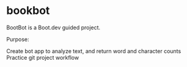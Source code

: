 # bookbot

BootBot is a Boot.dev guided project.

Purpose:

Create bot app to analyze text, and return word and character counts
Practice git project workflow